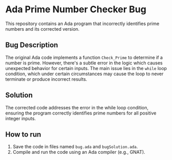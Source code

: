 # Ada Prime Number Checker Bug

This repository contains an Ada program that incorrectly identifies prime numbers and its corrected version.

## Bug Description
The original Ada code implements a function `Check_Prime` to determine if a number is prime.  However, there's a subtle error in the logic which causes unexpected behavior for certain inputs. The main issue lies in the `while` loop condition, which under certain circumstances may cause the loop to never terminate or produce incorrect results.

## Solution
The corrected code addresses the error in the while loop condition, ensuring the program correctly identifies prime numbers for all positive integer inputs.

## How to run
1.  Save the code in files named `bug.ada` and `bugSolution.ada`.
2.  Compile and run the code using an Ada compiler (e.g., GNAT).